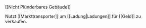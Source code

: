 [[Nicht Plünderbares Gebäude]]

Nutzt [[Markttransporter]] um [[Ladung|Ladungen]] für [[Geld]] zu verkaufen.